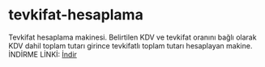 # tevkifat-hesaplama
Tevkifat hesaplama makinesi. Belirtilen KDV ve tevkifat oranını bağlı olarak KDV dahil toplam tutarı girince tevkifatlı toplam tutarı hesaplayan makine.
İNDİRME LİNKİ:
[İndir]

 [//]: #

   [İndir]: <https://github.com/herkessal/tevkifat-hesaplama/releases/download/v1.0.0/WindowsFormsApp1.exe>
